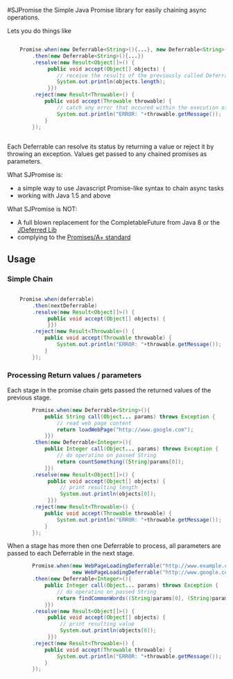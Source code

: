 #SJPromise
the Simple Java Promise library for easily chaining async operations.
 
Lets you do things like

```Java

    Promise.when(new Deferrable<String>(){...}, new Deferrable<String>(){...})
        .then(new Deferrable<String>(){...})
        .resolve(new Result<Object[]>() {
             public void accept(Object[] objects) {
                // receive the results of the previously called Deferrables.  
                System.out.println(objects.length);
             }})
        .reject(new Result<Throwable>() {
            public void accept(Throwable throwable) {
                // catch any error that occured within the execution of  
                System.out.println("ERROR: "+throwable.getMessage());
            }
        });
        

```

Each Deferrable can resolve its status by returning a value or reject it by throwing an exception. Values get passed to any chained promises as parameters.

What SJPromise is:
* a simple way to use Javascript Promise-like syntax to chain async tasks
* working with Java 1.5 and above

What SJPromise is NOT:
* A full blown replacement for the CompletableFuture from Java 8 or the [JDeferred Lib](http://jdeferred.org/)
* complying to the [Promises/A+ standard](https://promisesaplus.com/) 


## Usage


### Simple Chain


```Java

    Promise.when(deferrable)
        .then(nextDeferrable)
        .resolve(new Result<Object[]>() {
             public void accept(Object[] objects) {
             }})
        .reject(new Result<Throwable>() {
            public void accept(Throwable throwable) {
                System.out.println("ERROR: "+throwable.getMessage());
            }
        });

```

### Processing Return values / parameters

Each stage in the promise chain gets passed the returned values of the previous stage.

```Java
        Promise.when(new Deferrable<String>(){
            public String call(Object... params) throws Exception {
                // read web page content
                return loadWebPage("http://www.google.com");
            }})
        .then(new Deferrable<Integer>(){
            public Integer call(Object... params) throws Exception {
                // do operatino on passed String
                return countSomething((String)params[0]);
            }})
        .resolve(new Result<Object[]>() {
             public void accept(Object[] objects) {
                 // print resulting length
                 System.out.println(objects[0]);
             }})
        .reject(new Result<Throwable>() {
            public void accept(Throwable throwable) {
                System.out.println("ERROR: "+throwable.getMessage());
            }
        });
```

When a stage has more then one Deferrable to process, all parameters are passed to each Deferrable in the next stage.
```Java
        Promise.when(new WebPageLoadingDeferrable("http://www.example.com"), 
                     new WebPageLoadingDeferrable("http://www.google.com"))
        .then(new Deferrable<Integer>(){
            public Integer call(Object... params) throws Exception {
                // do operatino on passed String
                return findCommonWords((String)params[0], (String)params[1]);
            }})
        .resolve(new Result<Object[]>() {
             public void accept(Object[] objects) {
                 // print resulting value
                 System.out.println(objects[0]);
             }})
        .reject(new Result<Throwable>() {
            public void accept(Throwable throwable) {
                System.out.println("ERROR: "+throwable.getMessage());
            }
        });
```
        

